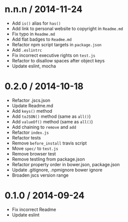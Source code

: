 
n.n.n / 2014-11-24
==================

 * Add `is()` alias for `has()`
 * Add link to personal website to copyright in `Readme.md`
 * Fix typo in `Readme.md`
 * Add flat badges to `Readme.md`
 * Refactor npm script targets in `package.json`
 * Add `.eslintrc`
 * Fix incorrect executive rights on `test.js`
 * Refactor to disallow spaces after object keys
 * Update eslint, mocha

0.2.0 / 2014-10-18
==================

 * Refactor .jscs.json
 * Update Readme.md
 * Add `keys()` method
 * Add `toJSON()` method (same as `all()`)
 * Add `valueOf()` method (same as `all()`)
 * Add chaining to `remove` and `add`
 * Refactor `index.js`
 * Refactor tests
 * Remove `before_install` travis script
 * Move `spec/` to `test.js`
 * Remove browser test
 * Remove testling from package.json
 * Refactor property order in bower.json, package.json
 * Update .gitignore, .npmignore bower ignore
 * Broaden jscs version range

0.1.0 / 2014-09-24
==================

 * Fix incorrect Readme
 * Update eslint
